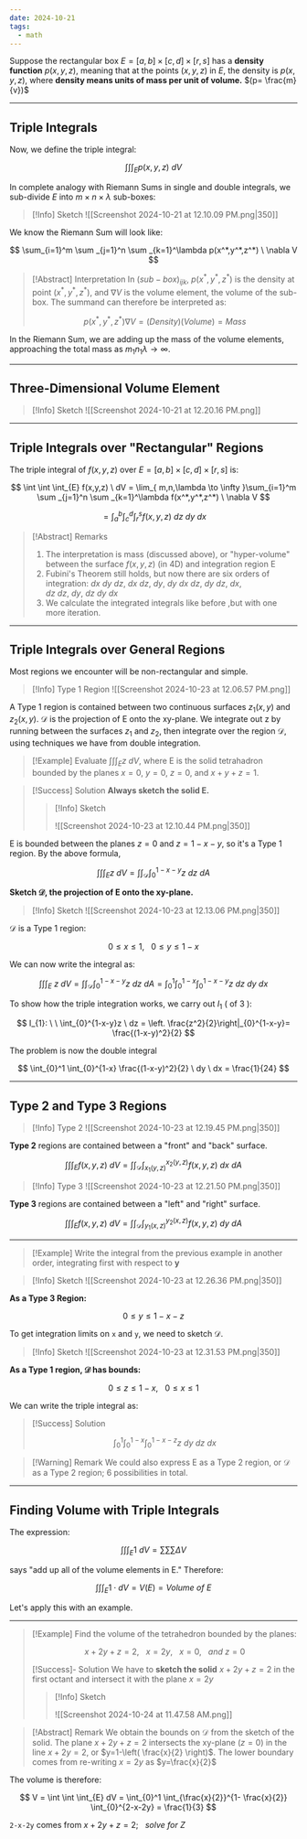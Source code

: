 ```yaml
---
date: 2024-10-21
tags:
  - math
---
```


Suppose the rectangular box $E=[a,b] \times [c,d] \times [r,s]$ has a **density function** $p(x,y,z)$, meaning that at the points $(x,y,z)$ in $E$, the density is $p(x,y,z)$, where **density means units of mass per unit of volume.**  $(p= \frac{m}{v})$

---

## Triple Integrals

Now, we define the triple integral:

$$
\int \int \int _{E} p(x,y,z) \ dV
$$

In complete analogy with Riemann Sums in single and double integrals, we sub-divide $E$ into $m \times n \times \lambda$ sub-boxes:

> [!Info] Sketch
> ![[Screenshot 2024-10-21 at 12.10.09 PM.png|350]]

We know the Riemann Sum will look like:

$$
\sum_{i=1}^m \sum _{j=1}^n \sum _{k=1}^\lambda p(x^*,y^*,z^*) \ \nabla V
$$

>[!Abstract] Interpretation
> In $(sub-box)_{ijk}$, $p(x^*,y^*,z^*)$ is the density at point $(x^*,y^*,z^*)$, and $\nabla V$ is the volume element, the volume of the sub-box. The summand can therefore be interpreted as:
>
> $$p(x^*,y^*,z^*)\nabla V = (Density)(Volume) = Mass$$

In the Riemann Sum, we are adding up the mass of the volume elements, approaching the total mass as $m_{1}n_{1}\lambda \rightarrow \infty$.

---

## Three-Dimensional Volume Element

> [!Info] Sketch
> ![[Screenshot 2024-10-21 at 12.20.16 PM.png]]

---

## Triple Integrals over "Rectangular" Regions

The triple integral of $f(x,y,z)$ over $E = [a,b] \times [c,d] \times [r,s]$ is:

$$
\int \int \int_{E} f(x,y,z) \ dV = \lim_{ m,n,\lambda \to \infty }\sum_{i=1}^m \sum _{j=1}^n \sum _{k=1}^\lambda f(x^*,y^*,z^*) \ \nabla V
$$

$$
= \int_{a}^b \int_{c}^d \int_{r}^s f(x,y,z) \ dz \ dy \ dx
$$

> [!Abstract] Remarks
> 1. The interpretation is mass (discussed above), or "hyper-volume" between the surface $f(x,y,z)$ (in 4D) and integration region E
> 2.  Fubini's Theorem still holds, but now there are six orders of integration: $dx \ dy \ dz, \ dx \ dz, \ dy, \ dy \ dx \ dz, \ dy \ dz, \ dx, dz \ dz , \ dy, \ dz \ dy \ dx$
> 3. We calculate the integrated integrals like before ,but with one more iteration.

---

## Triple Integrals over General Regions

Most regions we encounter will be non-rectangular and simple.

> [!Info] Type 1 Region
> ![[Screenshot 2024-10-23 at 12.06.57 PM.png]]

A Type 1 region is contained between two continuous surfaces $z_{1}(x,y)$ and $z_{2}(x,y)$. $\mathcal{D}$ is the projection of E onto the xy-plane. We integrate out z by running between the surfaces $z_{1}$ and $z_{2}$, then integrate over the region $\mathcal{D}$, using techniques we have from double integration.

> [!Example] 
> Evaluate $\int \int \int_{E} z \ dV$, where E is the solid tetrahadron bounded by the planes $x=0$, $y=0$, $z=0$, and $x+y+z=1$.

> [!Success] Solution
> **Always sketch the solid E.**
>
> > [!Info] Sketch
> >
> > ![[Screenshot 2024-10-23 at 12.10.44 PM.png|350]]

E is bounded between the planes $z=0$ and $z=1-x-y$, so it's a Type 1 region. By the above formula,

$$
\int \int \int_{E}z \ dV = \int \int_{\mathcal{D}} \int_{0}^{1-x-y}z \ dz \ dA
$$

**Sketch $\mathcal{D}$, the projection of E onto the xy-plane.**

> [!Info] Sketch
> ![[Screenshot 2024-10-23 at 12.13.06 PM.png|350]]

$\mathcal{D}$ is a Type 1 region:

$$
0 \leq x \leq 1, \ \ \ 0 \leq y \leq 1 -x
$$

We can now write the integral as:

$$
\int \int \int_{E} \ z \ dV = \int \int_{\mathcal{D}} \int_{0}^{1-x-y} z \ dz \ dA = \int_{0}^1 \int_{0}^{1-x} \int_{0}^{1-x-y}z \ dz \ dy \ dx
$$

To show how the triple integration works, we carry out $I_{1}$ ( of 3 ):

$$
I_{1}: \ \ \int_{0}^{1-x-y}z \ dz = \left. \frac{z^2}{2}\right|_{0}^{1-x-y}= \frac{(1-x-y)^2}{2}
$$

The problem is now the double integral

$$
\int_{0}^1 \int_{0}^{1-x} \frac{(1-x-y)^2}{2} \ dy \ dx = \frac{1}{24}
$$

---

## Type 2 and Type 3 Regions

>[!Info] Type 2
> ![[Screenshot 2024-10-23 at 12.19.45 PM.png|350]]

**Type 2** regions are contained between a "front" and "back" surface.

$$
\int \int \int_{E} f(x,y,z) \ dV = \int \int_{\mathcal{D}} \int_{x_{1}(y,z)}^{x_{2}(y,z)} f(x,y,z) \ dx \ dA
$$

> [!Info] Type 3
> ![[Screenshot 2024-10-23 at 12.21.50 PM.png|350]]

**Type 3** regions are contained between a "left" and "right" surface. 

$$
\int \int \int_{E} f(x,y,z) \ dV = \int \int_{\mathcal{D}} \int_{y_{1}(x,z)}^{y_{2}(x,z)}f(x,y,z) \ dy \ dA
$$

---

> [!Example]
> Write the integral from the previous example in another order, integrating first with respect to **y**

> [!Info] Sketch
> ![[Screenshot 2024-10-23 at 12.26.36 PM.png|350]]

**As a Type 3 Region:**

$$
0 \leq y \leq 1-x-z
$$

To get integration limits on `x` and `y`, we need to sketch $\mathcal{D}$.

> [!Info] Sketch
> ![[Screenshot 2024-10-23 at 12.31.53 PM.png|350]]

**As a Type 1 region, $\mathcal{D}$ has bounds:**

$$
0 \leq z \leq 1-x, \ \ \ 0 \leq x \leq 1
$$

We can write the triple integral as:

> [!Success] Solution
>
> $$
> \int_{0}^1 \int_{0}^{1-x} \int_{0}^{1-x-z} z \ dy \ dz \ dx
> $$

> [!Warning] Remark
> We could also express E as a Type 2 region, or $\mathcal{D}$ as a Type 2 region; 6 possibilities in total.

---

## Finding Volume with Triple Integrals

The expression:

$$
\int \int \int _{E} 1 \ dV = \sum \sum \sum \Delta V
$$

says "add up all of the volume elements in E." Therefore:

$$
\int \int \int_{E} 1 \cdot dV = V(E) = Volume \ of \ E
$$

Let's apply this with an example.

---

> [!Example]
> Find the volume of the tetrahedron bounded by the planes:
>
> $$x + 2y+z=2, \ \ \ x=2y, \ \ \ x=0, \ \ \ and \ z=0$$
>
> [!Success]- Solution
> We have to **sketch the solid** $x+2y+z=2$ in the first octant and intersect it with the plane $x=2y$
>
> >[!Info] Sketch
> > 
> > ![[Screenshot 2024-10-24 at 11.47.58 AM.png]]

> [!Abstract] Remark
> We obtain the bounds on $\mathcal{D}$ from the sketch of the solid. The plane $x+2y+z=2$ intersects the xy-plane $(z=0)$ in the line $x+2y=2$, or $y=1-\left( \frac{x}{2} \right)$. The lower boundary comes from re-writing $x=2y$ as $y=\frac{x}{2}$

The volume is therefore:

$$
V = \int \int \int_{E} dV = \int_{0}^1 \int_{\frac{x}{2}}^{1- \frac{x}{2}} \int_{0}^{2-x-2y} = \frac{1}{3}
$$

`2-x-2y` comes from $x+2y+z=2; \ \ \ solve \ for \ Z$

